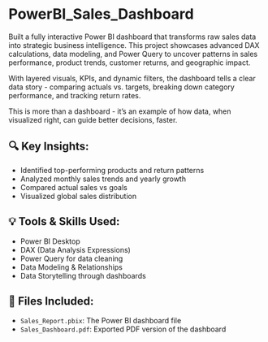 # PowerBI_Sales_Dashboard

Built a fully interactive Power BI dashboard that transforms raw sales data into strategic business intelligence.
This project showcases advanced DAX calculations, data modeling, and Power Query to uncover patterns in sales performance, product trends, customer returns, and geographic impact.

With layered visuals, KPIs, and dynamic filters, the dashboard tells a clear data story - comparing actuals vs. targets, breaking down category performance, and tracking return rates.

This is more than a dashboard - it’s an example of how data, when visualized right, can guide better decisions, faster. 

## 🔍 Key Insights:
- Identified top-performing products and return patterns
- Analyzed monthly sales trends and yearly growth
- Compared actual sales vs goals
- Visualized global sales distribution

## 💡 Tools & Skills Used:
- Power BI Desktop
- DAX (Data Analysis Expressions)
- Power Query for data cleaning
- Data Modeling & Relationships
- Data Storytelling through dashboards

## 📁 Files Included:
- `Sales_Report.pbix`: The Power BI dashboard file
- `Sales_Dashboard.pdf`: Exported PDF version of the dashboard
